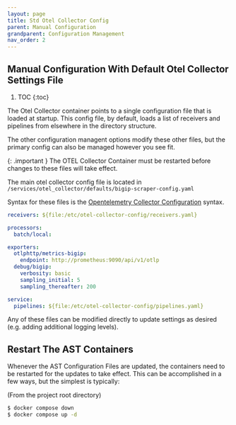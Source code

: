 ```yaml
---
layout: page
title: Std Otel Collector Config
parent: Manual Configuration
grandparent: Configuration Management
nav_order: 2
---
```


## Manual Configuration With Default Otel Collector Settings File

1. TOC
{:toc}

The Otel Collector container points to a single configuration file that is loaded at startup.
This config file, by default, loads a list of receivers and pipelines from elsewhere in the directory
structure.

The other configuration managent options modify these other files, but the primary config
can also be managed however you see fit.


{: .important }
The OTEL Collector Container must be restarted before changes to these files will take effect.

The main otel collector config file is located in `/services/otel_collector/defaults/bigip-scraper-config.yaml`

Syntax for these files is the [Opentelemetry Collector Configuration](https://opentelemetry.io/docs/collector/configuration/) syntax.

```yaml
receivers: ${file:/etc/otel-collector-config/receivers.yaml}

processors:
  batch/local:

exporters:
  otlphttp/metrics-bigip:
    endpoint: http://prometheus:9090/api/v1/otlp
  debug/bigip:
    verbosity: basic
    sampling_initial: 5
    sampling_thereafter: 200

service:
  pipelines: ${file:/etc/otel-collector-config/pipelines.yaml}

```

Any of these files can be modified directly to update settings as desired (e.g. adding additional
logging levels).

## Restart The AST Containers
Whenever the AST Configuration Files are updated, the containers need to be restarted for the updates
to take effect. This can be accomplished in a few ways, but the simplest is typically:

(From the project root directory)
```bash
$ docker compose down
$ docker compose up -d
```